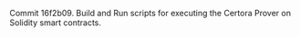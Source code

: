 Commit 16f2b09.                    Build and Run scripts for executing the Certora Prover on Solidity smart contracts.
